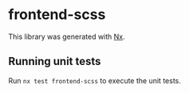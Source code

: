 # frontend-scss

This library was generated with [Nx](https://nx.dev).

## Running unit tests

Run `nx test frontend-scss` to execute the unit tests.
